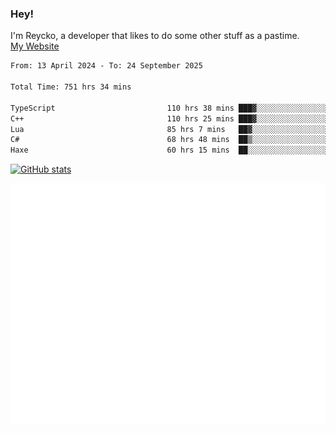 ### Hey!
I'm Reycko, a developer that likes to do some other stuff as a pastime.  
[My Website](https://reycko.root.sx)

<!--START_SECTION:wakasection-->

```txt
From: 13 April 2024 - To: 24 September 2025

Total Time: 751 hrs 34 mins

TypeScript                         110 hrs 38 mins ███▓░░░░░░░░░░░░░░░░░░░░░   14.06 %
C++                                110 hrs 25 mins ███▓░░░░░░░░░░░░░░░░░░░░░   14.03 %
Lua                                85 hrs 7 mins   ██▓░░░░░░░░░░░░░░░░░░░░░░   10.81 %
C#                                 68 hrs 48 mins  ██▒░░░░░░░░░░░░░░░░░░░░░░   08.74 %
Haxe                               60 hrs 15 mins  ██░░░░░░░░░░░░░░░░░░░░░░░   07.66 %
```

<!--END_SECTION:wakasection-->

[![GitHub stats](https://github-readme-stats.vercel.app/api?username=Reycko&show_icons=true&theme=dark&hide_title=true&count_private=true)](https://github.com/anuraghazra/github-readme-stats)

![Metrics](/github-metrics.svg)
